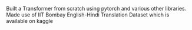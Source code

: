 Built a Transformer from scratch using pytorch and various other libraries.
Made use of IIT Bombay English-Hindi Translation Dataset which is available on kaggle
